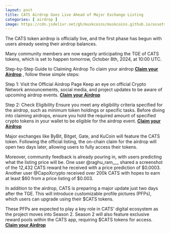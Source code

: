 ```yaml
---
layout: post
title: CATS Airdrop Goes Live Ahead of Major Exchange Listing
categories: [ airdrop ]
image: https://cdn.jsdelivr.net/gh/muskcoins/muskcoins.github.io/assets/images/telegram-game-logo.png
---
```

The CATS token airdrop is officially live, and the first phase has begun with users already seeing their airdrop balances.

Many community members are now eagerly anticipating the TGE of CATS tokens, which is set to happen tomorrow, October 8th, 2024, at 10:00 UTC. 

Step-by-Step Guide to Claiming Airdrop
To claim your airdrop **[Claim your Airdrop](/302.html?target=https://eoc.page.link/85EH#78891)** , follow these simple steps:

Step 1: Visit the Official Airdrop Page
Keep an eye on official Crypto Network announcements, social media, and project updates to be aware of upcoming airdrop events. **[Claim your Airdrop](/302.html?target=https://eoc.page.link/85EH#78891)**

Step 2: Check Eligibility
Ensure you meet any eligibility criteria specified for the airdrop, such as minimum token holdings or specific tasks. Before diving into claiming airdrops, ensure you hold the required amount of specified crypto tokens in your wallet to be eligible for the airdrop event. **[Claim your Airdrop](/302.html?target=https://eoc.page.link/85EH#78891)**


Major exchanges like ByBit, Bitget, Gate, and KuCoin will feature the CATS token. Following the official listing, the on-chain claim for the airdrop will open two days later, allowing users to fully access their tokens.

Moreover, community feedback is already pouring in, with users predicting what the listing price will be. One user @raghu_ram___ shared a screenshot of the 12,432 CATS reward he received with a price prediction of $0.0003. Another user @CapoXcrypto received over 200k CATS with hopes to earn at least $60 from a price listing of $0.003.

In addition to the airdrop, CATS is preparing a major update just two days after the TGE. This will introduce customizable profile pictures (PFPs), which users can upgrade using their $CATS tokens. 

These PFPs are expected to play a key role in CATS’ digital ecosystem as the project moves into Season 2. Season 2 will also feature exclusive reward pools within the CATS app, requiring $CATS tokens for access. **[Claim your Airdrop](/302.html?target=https://eoc.page.link/85EH#78891)**

